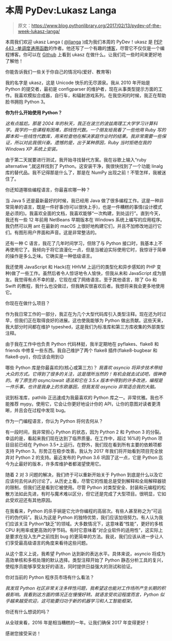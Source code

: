# 本周 PyDev:Lukasz Langa

> 原文：<https://www.blog.pythonlibrary.org/2017/02/13/pydev-of-the-week-lukasz-langa/>

本周我们欢迎 ukasz Langa ( [@llanga](https://twitter.com/llanga?lang=en) )成为我们本周的 PyDev！ukasz 是 [PEP 443 -单调度通用函数](https://www.python.org/dev/peps/pep-0443/)的作者。他还写了一个有趣的[博客](http://lukasz.langa.pl/)，尽管它不仅仅是一个编程博客。你可以在 [Github](https://github.com/ambv) 上看到 ukasz 在做什么。让我们花一些时间来更好地了解他！

你能告诉我们一些关于你自己的情况吗(爱好、教育等)

我的名字是 ukasz，这是 Unicode 快乐的无尽源泉。我从 2010 年开始是 Python 的提交者，最初是 configparser 的维护者，现在从事类型提示方面的工作。我喜欢模拟合成器，自行车，和辐射游戏系列。在我空闲的时候，我正在帮助脸书拥抱 Python 3。

**你为什么开始使用 Python？**

*这有点尴尬。那是 2004 年的秋天，我正在波兰的波兹南理工大学学习计算科学。我学的一些课程有困难，即线性代数。一个朋友给我看了一些他用 Ruby 写的脚本和一些线性代数库，用来检查他在解决家庭作业时的结果。我非常需要一些保证，所以对此我很兴奋。遗憾的是，出于某种原因，Ruby 当时拒绝在我的 Windows XP 系统上安装。*

由于第二天就要进行测试，我开始寻找替代方案。我在谷歌上输入“ruby alternative ”,就这样找到了 Python。这安装干净，我很快找到了一个功能 linalg 库的替代品。我不记得那是什么了，那是在 NumPy 出现之前！不管怎样，我被迷住了。

你还知道哪些编程语言，你最喜欢哪一种？

当 Java 5 还是最新最好的时候，我已经用 Java 做了很多编程工作。这是一种非常简单的语言，既是一件好事(你可以很快上手)，也是一件糟糕的事情(设计模式是必须的)。我喜欢全面的文档，我喜欢能够“一次构建，到处运行”。直到今天，我还有一些 12 年前用 NetBeans 早期版本在 Windows 系统上编写的应用程序。我仍然可以用 ant 在最新的 macOS 上很好地构建它们，并且不加修改地运行它们。有图形用户界面和声音。这是非常整洁的。

还有一种 C 语言，我花了几年时间学习，但除了与 Python 接口时，我基本上不再使用它了。我倾向于将它浪漫化一点，但是当被迫实际使用它时，我惊讶于简单的操作是多么乏味。它确实是一种低级语言。

我还使用 JavaScript 和 Hack(在 HHVM 上运行的类型化和异步感知的 PHP 变种)做了一些工作。虽然后者令人惊讶地令人愉快，但我从未和 JavaScript 成为朋友。我觉得有点不幸的是，它现在成了网络语言。至于其他语言，除了 Go 和 Swift 的教程，我什么也没做过，但我确实很喜欢后者。我想将来我会更多地使用它。

你现在在做什么项目？

作为我日常工作的一部分，我正在为几个大型代码库引入类型注释。现在还为时过早，但我们正在取得良好的进展。这也使我能够为 Python 做出贡献。这些天来，我大部分时间都在维护 typeshed，这是我们为标准库和第三方库收集的外部类型注释。

由于我在工作中也负责 Python 代码林挺，我半定期地在 pyflakes、flake8 和 friends 中修复一些东西。我自己维护了两个 flake8 插件(flake8-bugbear 和 flake8-pyi)，你应该会用到😉

哪些 Python 库是你最喜欢的(核心或第三方)？
 *我喜欢 asyncio 将异步技术带给大众的方式。它得到了很多的关注，这是理所当然的！有机会就去试试吧，很神奇的。有了原生的 async/await 语法和它在 3.5.x 版本中得到的许多改进，编程是一件乐事。也许是我身上的东欧基因，但我发现 asyncio 非常适合我的大脑。*

说到标准库，pathlib 正迅速成为我最喜欢的 Python 库之一。非常优雅。我也不能推荐 mypy。使用它，它会让你更好地设计你的 API，让你的意图对读者更清晰，并且会在过程中发现 bug。

作为一门编程语言，你认为 Python 将何去何从？

有一段时间，我非常担心 Python 的状态，因为 Python 2 和 Python 3 的分裂。幸运的是，看起来我们现在达到了临界质量。在工作中，超过 16%的 Python 项目目前已经在 Python 3.5+上运行。在野外，我们现在看到所有主要的依赖项都支持 Python 3。形势正在稳步改善。我认为 2017 年我们将开始看到项目完全放弃对 Python 2 的支持。最近发布的 Python 3.6 巩固了这一点，它是 Python 迄今为止最好的版本，许多库维护者都渴望使用它。

随着 2 对 3 问题的解决，我们终于可以重新开始关于 Python 到底是什么以及它应该何去何从的讨论了。从历史上看，尽管它的性能总是受到解释和全局解释器锁的限制，但我们还是看到它被使用。尽管 Python 对类型安全、封装和元编程的松散方法如此先进，有时与魔术难以区分，但它还是完成了大型项目。很明显，它如此受欢迎还有其他原因。

在我看来，Python 的杀手锏是它允许你编程的高层次。有些人甚至称之为“可运行的伪代码”。我认为这是 Python 的独特优势，我们应该加倍努力。有人认为我们应该关注 Python“缺乏”的领域。大多数情况下，这意味着“性能”，更好的多核 CPU 利用率或更高效的字节码。有时它意味着“对企业软件的适用性”，这实际上是要求在投入生产之前找到 bug 的更简单的方法。我说，我们应该从进一步让人们享受最高级语言的角度来看待这些问题。

从这个意义上说，我希望 Python 达到新的表达水平。具体来说，asyncio 将成为高效单核和多核处理的默认选择。类型注释开始了 Python 静态分析工具的复兴，使程序员能够享受友好的语法，同时提供日益强大的测试和验证。

你对当前的 Python 程序员市场有什么看法？

*我发现 Python 社区非常关注多样性问题，我希望这也能对工作场所产生长期的积极影响。我看到这方面的情况正在慢慢好转。就语言受欢迎程度而言，Python 似乎越来越受欢迎，这可能要归功于新的机器学习和人工智能框架。*

你还有什么想说的吗？

从全球来看，2016 年是相当糟糕的一年。让我们确保 2017 年变得更好！

感谢您接受采访！